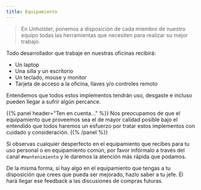 ```yaml
---
title: Equipamiento
---
```


> En Unholster, ponemos a disposición de cada miembro de nuestro equipo todas las herramientas que necesiten para realizar su mejor trabajo.

Todo desarrollador que trabaje en nuestras oficinas recibirá:

* Un laptop
* Una silla y un escritorio
* Un teclado, mouse y monitor
* Tarjeta de acceso a la oficina, llaves y/o controles remoto

Entendemos que todos estos implementos tendrán uso, desgaste e incluso pueden llegar a sufrir algún percance.

{{% panel header="Ten en cuenta..." %}}
Nos preocupamos de que el equipamiento que proveemos sea el de mayor calidad posible bajo el entendido que todos haremos un esfuerzo por tratar estos implementos con cuidado y consideración.
{{% /panel %}}

Si observas cualquier desperfecto en el equipamiento que recibes para tu uso personal o en equipamiento común, por favor infórmalo a través del canal `#mantenimiento` y le daremos la atención más rápida que podamos.

De la misma forma, si hay algo en el equipamiento que tengas a tu disposición que crees que pueda ser mejorado, hazlo saber a tu jefe. Él hará llegar ese feedback a las discusiones de compras futuras.
